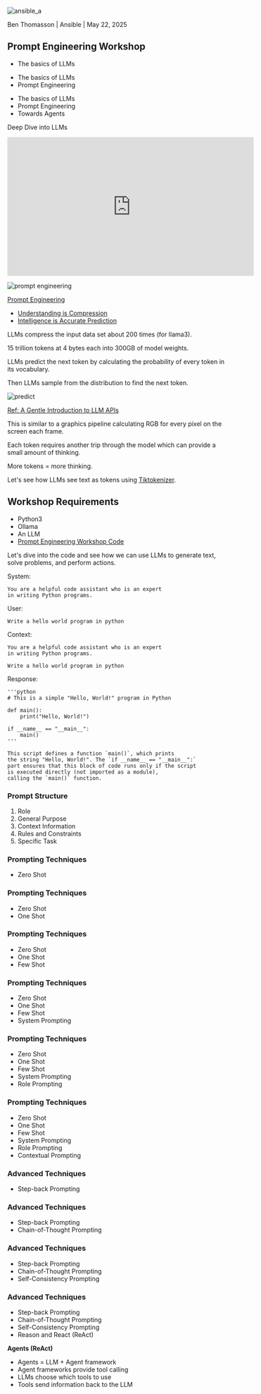 [comment]: # (This presentation was made with markdown-slides)
[comment]: # (This is a CommonMark compliant comment. It will not be included in the presentation.)
[comment]: # (Compile this presentation with the command below)
[comment]: # (mdslides presentation.md --include media)

[comment]: # (Set the theme:)
[comment]: # (THEME = blood)
[comment]: # (CODE_THEME = base16/zenburn)
[comment]: # (The list of themes is at https://revealjs.com/themes/)
[comment]: # (The list of code themes is at https://highlightjs.org/)

[comment]: # "You can also use quotes instead of parenthesis"
[comment]: # 'Single quotes work too'
[comment]: # "THEME = blood"

[comment]: # (Pass optional settings to reveal.js:)
[comment]: # (controls: true)
[comment]: # (keyboard: true)
[comment]: # (markdown: { smartypants: true })
[comment]: # (hash: false)
[comment]: # (respondToHashChanges: false)
[comment]: # (Other settings are documented at https://revealjs.com/config/)

![ansible_a](media/ansible_a_animation.gif) <!-- .element: style="align: right; height:20vh; max-width:80vw; image-rendering: crisp-edges;" -->

Ben Thomasson | Ansible | May 22, 2025

## Prompt Engineering Workshop


[comment]: # (!!! data-background-color="black")

- The basics of LLMs

[comment]: # (!!! data-auto-animate)

- The basics of LLMs
- Prompt Engineering

[comment]: # (!!! data-auto-animate)

- The basics of LLMs
- Prompt Engineering
- Towards Agents

[comment]: # (!!! data-auto-animate)

Deep Dive into LLMs

<iframe width="560" height="315" src="https://www.youtube.com/embed/7xTGNNLPyMI" frameborder="0" allow="accelerometer; autoplay; clipboard-write; encrypted-media; gyroscope; picture-in-picture" allowfullscreen></iframe>

[comment]: # (!!!)

![prompt engineering](media/prompt_engineering.jpg) <!-- .element: style="height:50vh; max-width:80vw; image-rendering: crisp-edges;" -->

[Prompt Engineering](https://www.kaggle.com/whitepaper-prompt-engineering)

[comment]: # (!!!)

- [Understanding is Compression](https://arxiv.org/pdf/2407.07723)
- [Intelligence is Accurate Prediction](https://link.springer.com/article/10.1007/s13164-021-00538-5)

[comment]: # (!!!)

LLMs compress the input data set about 200 times (for llama3).

15 trillion tokens at 4 bytes each into 300GB of model weights.

[comment]: # (!!!)

LLMs predict the next token by calculating the probability of every token in its vocabulary.

[comment]: # (|||)

Then LLMs sample from the distribution to find the next token.

[comment]: # (|||)

![predict](media/predict.gif) <!-- .element: style="align: right; height:50vh; max-width:80vw; image-rendering: crisp-edges;" -->

[Ref: A Gentle Introduction to LLM APIs](https://wandb.ai/darek/llmapps/reports/A-Gentle-Introduction-to-LLM-APIs--Vmlldzo0NjM0MTMz)


[comment]: # (|||)

This is similar to a graphics pipeline calculating RGB for every pixel on the screen each frame.

[comment]: # (|||)

Each token requires another trip through the model which can provide a small amount of thinking.

[comment]: # (|||)

More tokens = more thinking.

[comment]: # (!!!)

Let's see how LLMs see text as tokens using [Tiktokenizer](https://tiktokenizer.vercel.app/?model=deepseek-ai%2FDeepSeek-R1).

[comment]: # (!!!)

## Workshop Requirements

- Python3
- Ollama
- An LLM
- [Prompt Engineering Workshop Code](https://github.com/benthomasson/prompt-engineering-workshop)

[comment]: # (!!!)

Let's dive into the code and see how we can use LLMs to generate text, solve problems, and perform actions.

[comment]: # (|||)

System:
```
You are a helpful code assistant who is an expert
in writing Python programs.
```

User:
```
Write a hello world program in python
```

[comment]: # (|||)

Context:
```
You are a helpful code assistant who is an expert
in writing Python programs.

Write a hello world program in python
```

[comment]: # (|||)

Response:

```
'''python
# This is a simple "Hello, World!" program in Python

def main():
    print("Hello, World!")

if __name__ == "__main__":
    main()
'''

This script defines a function `main()`, which prints
the string "Hello, World!". The `if __name__ == "__main__":`
part ensures that this block of code runs only if the script
is executed directly (not imported as a module),
calling the `main()` function.
```

[comment]: # (|||)

### Prompt Structure

1. Role
1. General Purpose
1. Context Information
1. Rules and Constraints
1. Specific Task

[comment]: # (!!! data-auto-animate)

### Prompting Techniques

- Zero Shot

[comment]: # (!!! data-auto-animate)

### Prompting Techniques

- Zero Shot
- One Shot

[comment]: # (!!! data-auto-animate)

### Prompting Techniques

- Zero Shot
- One Shot
- Few Shot

[comment]: # (!!! data-auto-animate)

### Prompting Techniques

- Zero Shot
- One Shot
- Few Shot
- System Prompting

[comment]: # (!!! data-auto-animate)

### Prompting Techniques

- Zero Shot
- One Shot
- Few Shot
- System Prompting
- Role Prompting

[comment]: # (!!! data-auto-animate)

### Prompting Techniques

- Zero Shot
- One Shot
- Few Shot
- System Prompting
- Role Prompting
- Contextual Prompting

[comment]: # (!!! data-auto-animate)

### Advanced Techniques

- Step-back Prompting

[comment]: # (!!! data-auto-animate)

### Advanced Techniques

- Step-back Prompting
- Chain-of-Thought Prompting

[comment]: # (!!! data-auto-animate)

### Advanced Techniques

- Step-back Prompting
- Chain-of-Thought Prompting
- Self-Consistency Prompting

[comment]: # (!!! data-auto-animate)

### Advanced Techniques

- Step-back Prompting
- Chain-of-Thought Prompting
- Self-Consistency Prompting
- Reason and React (ReAct)

[comment]: # (!!! data-auto-animate)

**Agents (ReAct)**

- Agents = LLM + Agent framework
- Agent frameworks provide tool calling
- LLMs choose which tools to use
- Tools send information back to the LLM

[comment]: # (!!!)
